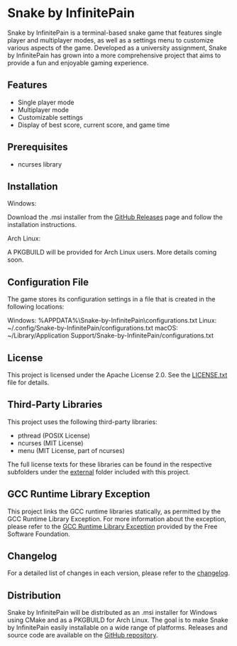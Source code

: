# Snake by InfinitePain

Snake by InfinitePain is a terminal-based snake game that features single player and multiplayer modes, as well as a settings menu to customize various aspects of the game. Developed as a university assignment, Snake by InfinitePain has grown into a more comprehensive project that aims to provide a fun and enjoyable gaming experience.

## Features

- Single player mode
- Multiplayer mode
- Customizable settings
- Display of best score, current score, and game time

## Prerequisites

- ncurses library

## Installation

Windows:

Download the .msi installer from the [GitHub Releases](https://github.com/InfinitePain/snake-by-infinitepain/releases) page and follow the installation instructions.

Arch Linux:

A PKGBUILD will be provided for Arch Linux users. More details coming soon.

## Configuration File

The game stores its configuration settings in a file that is created in the following locations:

Windows: %APPDATA%\Snake-by-InfinitePain\configurations.txt
Linux: ~/.config/Snake-by-InfinitePain/configurations.txt
macOS: ~/Library/Application Support/Snake-by-InfinitePain/configurations.txt

## License

This project is licensed under the Apache License 2.0. See the [LICENSE.txt](LICENSE.txt) file for details.

## Third-Party Libraries

This project uses the following third-party libraries:

- pthread (POSIX License)
- ncurses (MIT License)
- menu (MIT License, part of ncurses)

The full license texts for these libraries can be found in the respective subfolders under the [external](external) folder included with this project.

## GCC Runtime Library Exception

This project links the GCC runtime libraries statically, as permitted by the GCC Runtime Library Exception. For more information about the exception, please refer to the [GCC Runtime Library Exception](https://www.gnu.org/licenses/gcc-exception-3.1.en.html) provided by the Free Software Foundation.

## Changelog

For a detailed list of changes in each version, please refer to the [changelog](changelog.md).

## Distribution

Snake by InfinitePain will be distributed as an .msi installer for Windows using CMake and as a PKGBUILD for Arch Linux. The goal is to make Snake by InfinitePain easily installable on a wide range of platforms. Releases and source code are available on the [GitHub repository](https://github.com/InfinitePain/snake-by-infinitepain).

